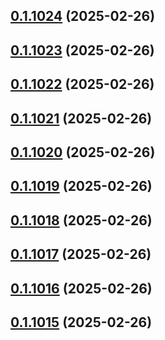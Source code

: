 ## [0.1.1024](https://github.com/binary-braids/terraform-oracle/compare/v0.1.1023...v0.1.1024) (2025-02-26)



## [0.1.1023](https://github.com/binary-braids/terraform-oracle/compare/v0.1.1022...v0.1.1023) (2025-02-26)



## [0.1.1022](https://github.com/binary-braids/terraform-oracle/compare/v0.1.1021...v0.1.1022) (2025-02-26)



## [0.1.1021](https://github.com/binary-braids/terraform-oracle/compare/v0.1.1020...v0.1.1021) (2025-02-26)



## [0.1.1020](https://github.com/binary-braids/terraform-oracle/compare/v0.1.1019...v0.1.1020) (2025-02-26)



## [0.1.1019](https://github.com/binary-braids/terraform-oracle/compare/v0.1.1018...v0.1.1019) (2025-02-26)



## [0.1.1018](https://github.com/binary-braids/terraform-oracle/compare/v0.1.1017...v0.1.1018) (2025-02-26)



## [0.1.1017](https://github.com/binary-braids/terraform-oracle/compare/v0.1.1016...v0.1.1017) (2025-02-26)



## [0.1.1016](https://github.com/binary-braids/terraform-oracle/compare/v0.1.1015...v0.1.1016) (2025-02-26)



## [0.1.1015](https://github.com/binary-braids/terraform-oracle/compare/v0.1.1014...v0.1.1015) (2025-02-26)



